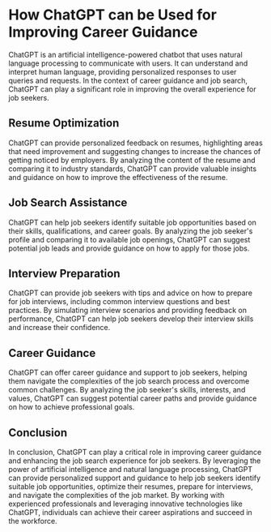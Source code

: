 How ChatGPT can be Used for Improving Career Guidance
=======================================================================================

ChatGPT is an artificial intelligence-powered chatbot that uses natural language processing to communicate with users. It can understand and interpret human language, providing personalized responses to user queries and requests. In the context of career guidance and job search, ChatGPT can play a significant role in improving the overall experience for job seekers.

Resume Optimization
-------------------

ChatGPT can provide personalized feedback on resumes, highlighting areas that need improvement and suggesting changes to increase the chances of getting noticed by employers. By analyzing the content of the resume and comparing it to industry standards, ChatGPT can provide valuable insights and guidance on how to improve the effectiveness of the resume.

Job Search Assistance
---------------------

ChatGPT can help job seekers identify suitable job opportunities based on their skills, qualifications, and career goals. By analyzing the job seeker's profile and comparing it to available job openings, ChatGPT can suggest potential job leads and provide guidance on how to apply for those jobs.

Interview Preparation
---------------------

ChatGPT can provide job seekers with tips and advice on how to prepare for job interviews, including common interview questions and best practices. By simulating interview scenarios and providing feedback on performance, ChatGPT can help job seekers develop their interview skills and increase their confidence.

Career Guidance
---------------

ChatGPT can offer career guidance and support to job seekers, helping them navigate the complexities of the job search process and overcome common challenges. By analyzing the job seeker's skills, interests, and values, ChatGPT can suggest potential career paths and provide guidance on how to achieve professional goals.

Conclusion
----------

In conclusion, ChatGPT can play a critical role in improving career guidance and enhancing the job search experience for job seekers. By leveraging the power of artificial intelligence and natural language processing, ChatGPT can provide personalized support and guidance to help job seekers identify suitable job opportunities, optimize their resumes, prepare for interviews, and navigate the complexities of the job market. By working with experienced professionals and leveraging innovative technologies like ChatGPT, individuals can achieve their career aspirations and succeed in the workforce.
